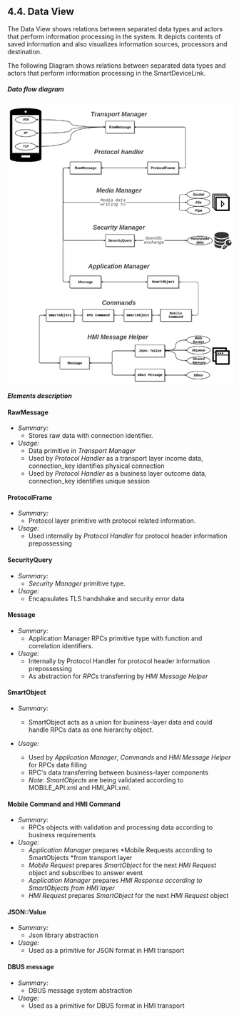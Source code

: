 ## 4.4. Data View

The Data View shows relations between separated data types and actors that perform information processing in the system. It depicts contents of saved information and also visualizes information sources, processors and destination.

The following Diagram shows relations between separated data types and actors that perform information processing in the SmartDeviceLink.

##### Data flow diagram
![Data flow](./assets/image21.png)

***Elements description*** 

#### RawMessage
  - *Summary:*
    - Stores raw data with connection identifier. 
  - *Usage:*
    - Data primitive in *Transport* *Manager*
    - Used by *Protocol* *Handler* as a transport layer income data, connection\_key identifies physical connection
    - Used by *Protocol* *Handler* as a business layer outcome data, connection\_key identifies unique session
 
#### ProtocolFrame
  - *Summary:*
    - Protocol layer primitive with protocol related information. 
  - *Usage:*
    - Used internally by *Protocol* *Handler* for protocol header information prepossessing

#### SecurityQuery
  - *Summary:*
    - *Security* *Manager* primitive type. 
  - *Usage:*
    - Encapsulates TLS handshake and security error data 
 
#### Message
  - *Summary:*
    - Application Manager RPCs primitive type with function and correlation identifiers. 
  - *Usage:*
    - Internally by Protocol Handler for protocol header information prepossessing
    - As abstraction for *RPCs* transferring by *HMI* *Message Helper* 
 
#### SmartObject
  - *Summary:*
    - SmartObject acts as a union for business-layer data and could handle RPCs data as one hierarchy object.
 
  - *Usage:*
    - Used by *Application* *Manager*, *Commands* and *HMI* *Message Helper* for RPCs data filling
    - RPC's data transferring between business-layer components 
    - *Note*: *SmartObjects* are being validated according to MOBILE\_API.xml and HMI\_API.xml.
 
#### Mobile Command and HMI Command
  - *Summary:*
    - RPCs objects with validation and processing data according to business requirements 
  - *Usage:*
    - *Application* *Manager* prepares *Mobile Requests according to SmartObjects *from transport layer
    - *Mobile Request* prepares *SmartObject* for the next *HMI Request* object and subscribes to answer event
    - *Application* *Manager* prepares *HMI Response according to SmartObjects from HMI layer*
    - *HMI Request* prepares *SmartObject* for the next *HMI Request* object
 
#### JSON::Value
  - *Summary:*
    - Json library abstraction 
  - *Usage:*
    - Used as a primitive for JSON format in HMI transport
 
#### DBUS message
  - *Summary:*
    - DBUS message system abstraction 
  - *Usage:*
    - Used as a primitive for DBUS format in HMI transport 
